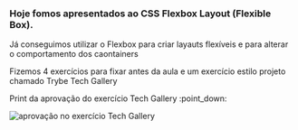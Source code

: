 ### Hoje fomos apresentados ao CSS Flexbox Layout (Flexible Box).

<p>Já conseguimos utilizar o Flexbox para criar layauts flexíveis e para alterar o comportamento dos caontainers</p>

<p>Fizemos 4 exercícios para fixar antes da aula e um exercício estilo projeto chamado Trybe Tech Gallery</p>

<p>Print da aprovação do exercício Tech Gallery :point_down:</p>
<img src="" alt="aprovação no exercício Tech Gallery">
